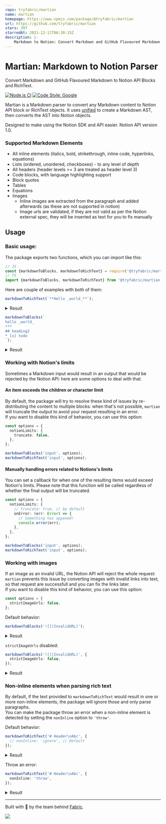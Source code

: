 ```yaml
---
repo: tryfabric/martian
name: martian
homepage: https://www.npmjs.com/package/@tryfabric/martian
url: https://github.com/tryfabric/martian
stars: 397
starredAt: 2021-12-11T06:30:15Z
description: |-
    Markdown to Notion: Convert Markdown and GitHub Flavoured Markdown to Notion API Blocks and RichText 🔀📝
---
```


# Martian: Markdown to Notion Parser

Convert Markdown and GitHub Flavoured Markdown to Notion API Blocks and RichText.

[![Node.js CI](https://github.com/tryfabric/martian/actions/workflows/ci.yml/badge.svg)](https://github.com/tryfabric/martian/actions/workflows/ci.yml)
[![Code Style: Google](https://img.shields.io/badge/code%20style-google-blueviolet.svg)](https://github.com/google/gts)

Martian is a Markdown parser to convert any Markdown content to Notion API block or RichText objects. It
uses [unified](https://github.com/unifiedjs/unified) to create a Markdown AST, then converts the AST into Notion
objects.

Designed to make using the Notion SDK and API easier. Notion API version 1.0.

### Supported Markdown Elements

- All inline elements (italics, bold, strikethrough, inline code, hyperlinks, equations)
- Lists (ordered, unordered, checkboxes) - to any level of depth
- All headers (header levels >= 3 are treated as header level 3)
- Code blocks, with language highlighting support
- Block quotes
- Tables
- Equations
- Images
  - Inline images are extracted from the paragraph and added afterwards (as these are not supported in notion)
  - Image urls are validated, if they are not valid as per the Notion external spec, they will be inserted as text for you to fix manually

## Usage

### Basic usage:

The package exports two functions, which you can import like this:

```ts
// JS
const {markdownToBlocks, markdownToRichText} = require('@tryfabric/martian');
// TS
import {markdownToBlocks, markdownToRichText} from '@tryfabric/martian';
```

Here are couple of examples with both of them:

```ts
markdownToRichText(`**Hello _world_**`);
```

<details>
<summary>Result</summary>
<pre>
[
  {
    "type": "text",
    "annotations": {
      "bold": true,
      "strikethrough": false,
      "underline": false,
      "italic": false,
      "code": false,
      "color": "default"
    },
    "text": {
      "content": "Hello "
    }
  },
  {
    "type": "text",
    "annotations": {
      "bold": true,
      "strikethrough": false,
      "underline": false,
      "italic": true,
      "code": false,
      "color": "default"
    },
    "text": {
      "content": "world"
    }
  }
]
</pre>
</details>

```ts
markdownToBlocks(`
hello _world_ 
*** 
## heading2
* [x] todo
`);
```

<details>
<summary>Result</summary>
<pre>
[
  {
    "object": "block",
    "type": "paragraph",
    "paragraph": {
      "rich_text": [
        {
          "type": "text",
          "annotations": {
            "bold": false,
            "strikethrough": false,
            "underline": false,
            "italic": false,
            "code": false,
            "color": "default"
          },
          "text": {
            "content": "hello "
          }
        },
        {
          "type": "text",
          "annotations": {
            "bold": false,
            "strikethrough": false,
            "underline": false,
            "italic": true,
            "code": false,
            "color": "default"
          },
          "text": {
            "content": "world"
          }
        }
      ]
    }
  },
  {
    "object": "block",
    "type": "heading_2",
    "heading_2": {
      "rich_text": [
        {
          "type": "text",
          "annotations": {
            "bold": false,
            "strikethrough": false,
            "underline": false,
            "italic": false,
            "code": false,
            "color": "default"
          },
          "text": {
            "content": "heading2"
          }
        }
      ]
    }
  },
  {
    "object": "block",
    "type": "to_do",
    "to_do": {
      "rich_text": [
        {
          "type": "text",
          "annotations": {
            "bold": false,
            "strikethrough": false,
            "underline": false,
            "italic": false,
            "code": false,
            "color": "default"
          },
          "text": {
            "content": "todo"
          }
        }
      ],
      "checked": true
    }
  }
]
</pre>
</details>

### Working with Notion's limits

Sometimes a Markdown input would result in an output that would be rejected by the Notion API: here are some options to deal with that.

#### An item exceeds the children or character limit

By default, the package will try to resolve these kind of issues by re-distributing the content to multiple blocks: when that's not possible, `martian` will truncate the output to avoid your request resulting in an error.  
If you want to disable this kind of behavior, you can use this option:

```ts
const options = {
  notionLimits: {
    truncate: false,
  },
};

markdownToBlocks('input', options);
markdownToRichText('input', options);
```

#### Manually handling errors related to Notions's limits

You can set a callback for when one of the resulting items would exceed Notion's limits. Please note that this function will be called regardless of whether the final output will be truncated.

```ts
const options = {
  notionLimits: {
    // truncate: true, // by default
    onError: (err: Error) => {
      // Something has appened!
      console.error(err);
    },
  },
};

markdownToBlocks('input', options);
markdownToRichText('input', options);
```

### Working with images

If an image as an invalid URL, the Notion API will reject the whole request: `martian` prevents this issue by converting images with invalid links into text, so that request are successfull and you can fix the links later.  
If you want to disable this kind of behavior, you can use this option:

```ts
const options = {
  strictImageUrls: false,
};
```

Default behavior:

```ts
markdownToBlocks('![](InvalidURL)');
```

<details>
<summary>Result</summary>
<pre>
[
  {
    "object": "block",
    "type": "paragraph",
    "paragraph": {
      "rich_text": [
        {
          "type": "text",
          "annotations": {
            "bold": false,
            "strikethrough": false,
            "underline": false,
            "italic": false,
            "code": false,
            "color": "default"
          },
          "text": {
            "content": "InvalidURL"
          }
        }
      ]
    }
  }
]
</pre>
</details>

`strictImageUrls` disabled:

```ts
markdownToBlocks('![](InvalidURL)', {
  strictImageUrls: false,
});
```

<details>
<summary>Result</summary>
<pre>
[
  {
    "object": "block",
    "type": "image",
    "image": {
      "type": "external",
      "external": {
        "url": "InvalidURL"
      }
    }
  }
]
</pre>
</details>

### Non-inline elements when parsing rich text

By default, if the text provided to `markdownToRichText` would result in one or more non-inline elements, the package will ignore those and only parse paragraphs.  
You can make the package throw an error when a non-inline element is detected by setting the `nonInline` option to `'throw'`.

Default behavior:

```ts
markdownToRichText('# Header\nAbc', {
  // nonInline: 'ignore', // Default
});
```

<details>
<summary>Result</summary>
<pre>
[
  {
    type: 'text',
    annotations: {
      bold: false,
      strikethrough: false,
      underline: false,
      italic: false,
      code: false,
      color: 'default'
    },
    text: { content: 'Abc', link: undefined }
  }
]
</pre>
</details>

Throw an error:

```ts
markdownToRichText('# Header\nAbc', {
  nonInline: 'throw',
});
```

<details>
<summary>Result</summary>
<pre>
Error: Unsupported markdown element: {"type":"heading","depth":1,"children":[{"type":"text","value":"Header","position":{"start":{"line":1,"column":3,
"offset":2},"end":{"line":1,"column":9,"offset":8}}}],"position":{"start":{"line":1,"column":1,"offset":0},"end":{"line":1,"column":9,"offset":8}}}  
</pre>
</details>



---

Built with 💙 by the team behind [Fabric](https://tryfabric.com).

<img src="https://static.scarf.sh/a.png?x-pxid=79ae4e0a-7e48-4965-8a83-808c009aa47a" />


